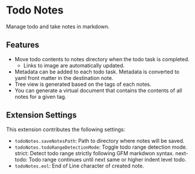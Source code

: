 # Todo Notes

Manage todo and take notes in markdown.

## Features

* Move todo contents to notes directory when the todo task is completed.
  * Links to image are automatically updated.
* Metadata can be added to each todo task. Metadata is converted to yaml front matter in the destination note.
* Tree view is generated based on the tags of each notes.
* You can generate a virtual document that contains the contents of all notes for a given tag.

## Extension Settings

This extension contributes the following settings:

* `todoNotes.saveNotesPath`: Path to directory where notes will be saved.
* `todoNotes.todoRangeDetectionMode`: Toggle todo range detection mode. strict: Detect todo range strictly following GFM markdwon syntax. next-todo: Todo range continues until next same or higher indent level todo.
* `todoNotes.eol`: End of Line character of created note.


